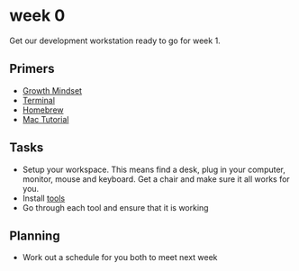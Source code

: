 # week 0
Get our development workstation ready to go for week 1.

## Primers
- [Growth Mindset](https://youtu.be/2nF90sAW-Yg)
- [Terminal](https://youtu.be/aKRYQsKR46I)
- [Homebrew](https://youtu.be/1uvr9-zUB3w)
- [Mac Tutorial](https://www.youtube.com/watch?v=MN0FD8KW2V4)

## Tasks
- Setup your workspace.  This means find a desk, plug in your computer, monitor, mouse and keyboard.  Get a chair and make sure it all works for you.
- Install [tools](../tools.md)
- Go through each tool and ensure that it is working

## Planning
- Work out a schedule for you both to meet next week
